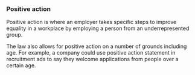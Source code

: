 ###  Positive action

Positive action is where an employer takes specific steps to improve equality
in a workplace by employing a person from an underrepresented group.

The law also allows for positive action on a number of grounds including age.
For example, a company could use positive action statement in recruitment ads
to say they welcome applications from people over a certain age.
